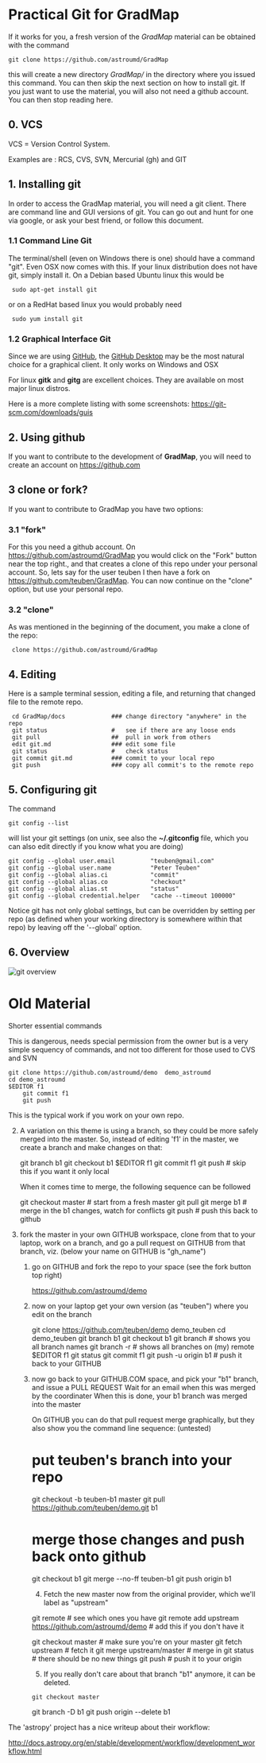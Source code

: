 # Practical Git for GradMap

If it works for you, a fresh version of the *GradMap*
material can be obtained with the command

    git clone https://github.com/astroumd/GradMap

this will create a new directory *GradMap/* in the directory where
you issued this command. You can then skip the next section on how
to install git. If you just want to use the material, you will also
not need a github account. You can then stop reading here.


## 0. VCS

VCS = Version Control System.

Examples are :   RCS, CVS, SVN, Mercurial (gh) and GIT

## 1. Installing git

In order to access the GradMap material, you will need a git client. There
are command line and GUI versions of git. You can go out and hunt for one
via google, or ask your best friend, or follow this document.


### 1.1 Command Line Git

The terminal/shell (even on Windows there is one) should have a command "git".
Even OSX now comes with this. If your linux distribution does not have
git, simply install it. On a Debian based Ubuntu linux this would be

     sudo apt-get install git
     
or on a RedHat based linux you would probably need

     sudo yum install git


### 1.2 Graphical Interface Git

Since we are using [GitHub](https://github.com), 
the [GitHub Desktop](https://desktop.github.com/) may be the most natural
choice for a graphical client. It only works on Windows and OSX


For linux **gitk** and **gitg** are excellent choices. They are available on most
major linux distros.

Here is a more complete listing with some screenshots: https://git-scm.com/downloads/guis


## 2. Using github

If you want to contribute to the development of **GradMap**, you will need to
create an account on https://github.com

## 3 clone or fork?

If you want to contribute to GradMap you have two options:

### 3.1 "fork"

For this you need a github account. On https://github.com/astroumd/GradMap
you would click on the "Fork" button near the top right., and that creates
a clone of this repo under your personal account. So, lets say for the
user teuben I then have a fork on https://github.com/teuben/GradMap. You
can now continue on the "clone" option, but use your personal repo.

### 3.2 "clone"

As was mentioned in the beginning of the document, you make a clone of the
repo:

     clone https://github.com/astroumd/GradMap

## 4. Editing

Here is a sample terminal session, editing a file, and returning that changed
file to the remote repo.

     cd GradMap/docs             ### change directory "anywhere" in the repo
     git status                  #   see if there are any loose ends
     git pull                    ##  pull in work from others
     edit git.md                 ### edit some file
     git status                  #   check status
     git commit git.md           ### commit to your local repo
     git push                    ### copy all commit's to the remote repo


## 5. Configuring git

The command

    git config --list

will list your git settings (on unix, see also the **~/.gitconfig** file, which you
can also edit directly if you know what you are doing)

    git config --global user.email          "teuben@gmail.com"
    git config --global user.name           "Peter Teuben"
    git config --global alias.ci            "commit"
    git config --global alias.co            "checkout"
    git config --global alias.st            "status"
    git config --global credential.helper   "cache --timeout 100000"

Notice git has not only global settings, but can be overridden by setting per repo (as defined
when your working directory is somewhere within that repo) by leaving off the '--global' option.


## 6. Overview

![git overview](https://commons.wikimedia.org/wiki/File:Git_operations.svg#/media/File:Git_operations.svg)

# Old Material

Shorter essential commands

    

   This is dangerous, needs special permission from the owner
   but is a very simple sequency of commands, and not too different
   for those used to CVS and SVN

	git clone https://github.com/astroumd/demo  demo_astroumd
	cd demo_astroumd
	$EDITOR f1
        git commit f1
        git push

   This is the typical work if you work on your own repo.

2) A variation on this theme is using a branch, so they could be more safely
   merged into the master. So, instead of editing 'f1' in the master, we
   create a branch and make changes on that:


   	git branch b1
	git checkout b1
	$EDITOR f1
	git commit f1
	git push                   # skip this if you want it only local

   When it comes time to merge, the following sequence can be followed

   	git checkout master        # start from a fresh master
	git pull
	git merge b1               # merge in the b1 changes, watch for conflicts
	git push                   # push this back to github


3) fork the master in your own GITHUB workspace, clone from that to your laptop,
   work on a branch, and go a pull request on GITHUB from that branch, viz.
   (below your name on GITHUB is "gh_name")

   	1) go on GITHUB and fork the repo to your space
	   (see the fork button top right)
	   
	   https://github.com/astroumd/demo


	2) now on your laptop get your own version (as "teuben") where you edit
	   on the branch

	   git clone https://github.com/teuben/demo demo_teuben
	   cd demo_teuben
	   git branch b1
	   git checkout b1 
	   git branch               # shows you all branch names
	   git branch -r            # shows all branches on (my) remote
	   $EDITOR f1
	   git status
	   git commit f1
	   git push -u origin b1    # push it back to your GITHUB


	3) now go back to your GITHUB.COM space, and pick your "b1" branch,
	   and issue a PULL REQUEST
	   Wait for an email when this was merged by the coordinater
	   When this is done, your b1 branch was merged into the master
	   
	   On GITHUB you can do that pull request merge graphically, but they also
	   show you the command line sequence: (untested)
	   	# put teuben's branch into your repo
	   	git checkout -b teuben-b1 master
		git pull https://github.com/teuben/demo.git b1
		# merge those changes and push back onto github
		git checkout b1
		git merge --no-ff teuben-b1
		git push origin b1

        4) Fetch the new master now from the original provider, which we'll label as "upstream"

	   git remote                                                   # see which ones you have
	   git remote add upstream https://github.com/astroumd/demo     # add this if you don't have it

	   git checkout master                                          # make sure you're on your master
	   git fetch upstream                                           # fetch it
	   git merge upstream/master                                    # merge in 
	   git status                                                   # there should be no new things
	   git push                                                     # push it to your origin


         5) If you really don't care about that branch "b1" anymore, it can be deleted.

           git checkout master
	   git branch -D b1
	   git push origin --delete b1

The 'astropy' project has a nice writeup about their workflow:

http://docs.astropy.org/en/stable/development/workflow/development_workflow.html

